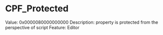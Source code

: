 # CPF_Protected

Value: 0x0000080000000000
Description: property is protected from the perspective of script
Feature: Editor